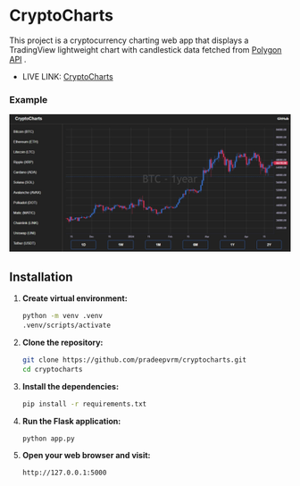 # CryptoCharts
This project is a cryptocurrency charting web app that displays a TradingView lightweight chart with candlestick data fetched from [Polygon API](https://polygon.io/) .

- LIVE LINK: [CryptoCharts](https://cryptocharts.onrender.com/#)

### Example

   <img src="assets/example.jpeg"/>

## Installation

1. **Create virtual environment:**
   
   ```sh
   python -m venv .venv
   .venv/scripts/activate
   ```

2. **Clone the repository:**

    ```sh
   git clone https://github.com/pradeepvrm/cryptocharts.git
   cd cryptocharts
   ```

3. **Install the dependencies:**

   ```sh
   pip install -r requirements.txt
   ```

4. **Run the Flask application:**

   ```sh
   python app.py
   ```
5. **Open your web browser and visit:**

   ```
   http://127.0.0.1:5000
   ```
